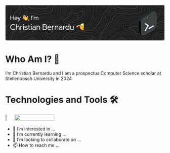 ![banner](https://github.com/cbernardu/cbernardu/blob/main/assets/github-header-image.png)
# Who Am I? 🤔
I’m Christian Bernardu and I am a prospectus Computer Science scholar at Stellenbosch University in 2024

# Technologies and Tools 🛠️
<img src="https://github.com/cbernardu/cbernardu/assets/144592185/8f26fe4d-1a55-4cd6-88b1-7f4570156ad4" width="5%" height="5%">
<img src="[https://github.com/cbernardu/cbernardu/assets/144592185/0b7158e3-8491-4deb-af33-752e25e8b17f](https://github.com/cbernardu/cbernardu/assets/144592185/6f635007-4e93-4480-8d08-62dd03fae734)" width="50%" height="50%">

- 👀 I’m interested in ...
- 🌱 I’m currently learning ...
- 💞️ I’m looking to collaborate on ...
- 📫 How to reach me ...

<!---
cbernardu/cbernardu is a ✨ special ✨ repository because its `README.md` (this file) appears on your GitHub profile.
You can click the Preview link to take a look at your changes.
--->
